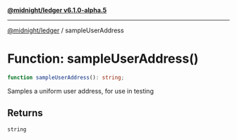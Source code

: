 [**@midnight/ledger v6.1.0-alpha.5**](../README.md)

***

[@midnight/ledger](../globals.md) / sampleUserAddress

# Function: sampleUserAddress()

```ts
function sampleUserAddress(): string;
```

Samples a uniform user address, for use in testing

## Returns

`string`
